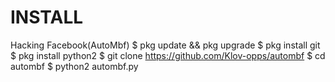 # INSTALL
Hacking Facebook(AutoMbf)
$ pkg update && pkg upgrade
$ pkg install git
$ pkg install python2
$ git clone https://github.com/Klov-opps/autombf
$ cd autombf
$ python2 autombf.py
